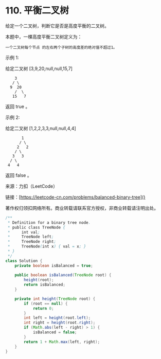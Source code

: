 # 110. 平衡二叉树
给定一个二叉树，判断它是否是高度平衡的二叉树。

本题中，一棵高度平衡二叉树定义为：

```
一个二叉树每个节点 的左右两个子树的高度差的绝对值不超过1。
```

示例 1:

给定二叉树 [3,9,20,null,null,15,7]

```
    3
   / \
  9  20
    /  \
   15   7
```
返回 true 。

示例 2:

给定二叉树 [1,2,2,3,3,null,null,4,4]

```
       1
      / \
     2   2
    / \
   3   3
  / \
 4   4
```
返回 false 。

来源：力扣（LeetCode）

链接：[https://leetcode-cn.com/problems/balanced-binary-tree]()

著作权归领扣网络所有。商业转载请联系官方授权，非商业转载请注明出处。

```java
/**
 * Definition for a binary tree node.
 * public class TreeNode {
 *     int val;
 *     TreeNode left;
 *     TreeNode right;
 *     TreeNode(int x) { val = x; }
 * }
 */
class Solution {
    private boolean isBalanced = true;
    
    public boolean isBalanced(TreeNode root) {
        height(root);
        return isBalanced;
    }

    private int height(TreeNode root) {
        if (root == null) {
            return 0;
        }
        int left = height(root.left);
        int right = height(root.right);
        if (Math.abs(left - right) > 1) {
            isBalanced = false;
        }
        return 1 + Math.max(left, right);
    }
}
```
